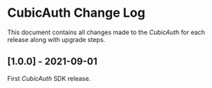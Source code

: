 # CubicAuth Change Log

This document contains all changes made to the _CubicAuth_ for each release along with upgrade steps.

## [1.0.0] - 2021-09-01

First _CubicAuth_ SDK release.
